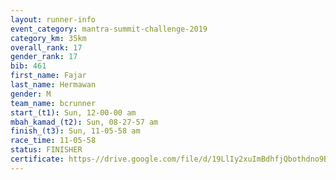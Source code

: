 ```yaml
---
layout: runner-info 
event_category: mantra-summit-challenge-2019 
category_km: 35km 
overall_rank: 17
gender_rank: 17
bib: 461
first_name: Fajar
last_name: Hermawan
gender: M
team_name: bcrunner
start_(t1): Sun, 12-00-00 am
mbah_kamad_(t2): Sun, 08-27-57 am
finish_(t3): Sun, 11-05-58 am
race_time: 11-05-58
status: FINISHER
certificate: https-//drive.google.com/file/d/19LlIy2xuImBdhfjQbothdno9B909jCWK/view?usp=sharing
---
```

